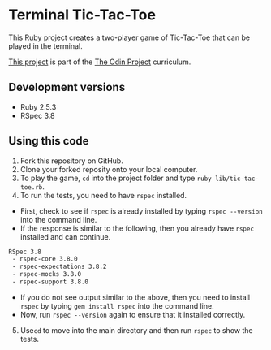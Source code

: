 # Terminal Tic-Tac-Toe

This Ruby project creates a two-player game of Tic-Tac-Toe that can be played in the terminal.

[This project](https://www.theodinproject.com/courses/ruby-programming/lessons/oop) is part of the [The Odin Project](https://www.theodinproject.com) curriculum.

## Development versions
 - Ruby 2.5.3
 - RSpec 3.8

## Using this code

1. Fork this repository on GitHub.
2. Clone your forked reposity onto your local computer.
3. To play the game, `cd` into the project folder and type `ruby lib/tic-tac-toe.rb`.
4. To run the tests, you need to have `rspec` installed.
  - First, check to see if `rspec` is already installed by typing `rspec --version` into the command line.
  - If the response is similar to the following, then you already have `rspec` installed and can continue.
 ~~~bash
 RSpec 3.8
  - rspec-core 3.8.0
  - rspec-expectations 3.8.2
  - rspec-mocks 3.8.0
  - rspec-support 3.8.0
~~~
  - If you do not see output similar to the above, then you need to install `rspec` by typing `gem install rspec` into the command line.
 - Now, run `rspec --version` again to ensure that it installed correctly.
5. Use`cd` to move into the main directory and then run `rspec` to show the tests.